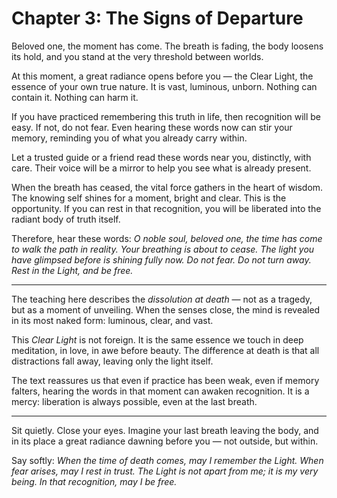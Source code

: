 # Chapter 3: The Signs of Departure

Beloved one, the moment has come. The breath is fading, the body loosens its hold, and you stand at the very threshold between worlds.

At this moment, a great radiance opens before you — the Clear Light, the essence of your own true nature. It is vast, luminous, unborn. Nothing can contain it. Nothing can harm it.

If you have practiced remembering this truth in life, then recognition will be easy. If not, do not fear. Even hearing these words now can stir your memory, reminding you of what you already carry within.

Let a trusted guide or a friend read these words near you, distinctly, with care. Their voice will be a mirror to help you see what is already present.

When the breath has ceased, the vital force gathers in the heart of wisdom. The knowing self shines for a moment, bright and clear. This is the opportunity. If you can rest in that recognition, you will be liberated into the radiant body of truth itself.

Therefore, hear these words:
*O noble soul, beloved one, the time has come to walk the path in reality. Your breathing is about to cease. The light you have glimpsed before is shining fully now. Do not fear. Do not turn away. Rest in the Light, and be free.*

---

The teaching here describes the *dissolution at death* — not as a tragedy, but as a moment of unveiling. When the senses close, the mind is revealed in its most naked form: luminous, clear, and vast.

This *Clear Light* is not foreign. It is the same essence we touch in deep meditation, in love, in awe before beauty. The difference at death is that all distractions fall away, leaving only the light itself.

The text reassures us that even if practice has been weak, even if memory falters, hearing the words in that moment can awaken recognition. It is a mercy: liberation is always possible, even at the last breath.

---

Sit quietly. Close your eyes. Imagine your last breath leaving the body, and in its place a great radiance dawning before you — not outside, but within.

Say softly:
*When the time of death comes, may I remember the Light.
When fear arises, may I rest in trust.
The Light is not apart from me; it is my very being.
In that recognition, may I be free.*
